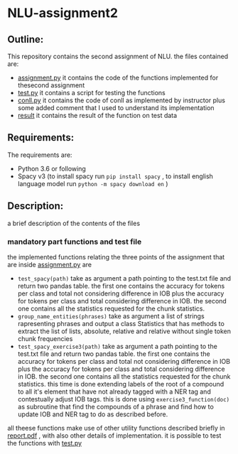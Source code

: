 # NLU-assignment2
## Outline:
This repository contains the second assignment of NLU.
the files contained are:
- [assignment.py](./assignment.py)
  it contains the code of the functions implemented for thesecond assignment
- [test.py](./test.py)
  it contains a script for testing the functions
- [conll.py](./conll.py)
  it contains the code of conll as implemented by instructor plus some added comment that I used to understand its implementation
- [result](./result)
  it contains the result of the function on test data

  
## Requirements:
The requirements are:
- Python 3.6 or following
- Spacy v3 (to install spacy run `pip install spacy` , to install english language model  run `python -m spacy download en` )



## Description:
a brief description of the contents of the files

### mandatory part functions and test file
the implemented functions relating the three points of the assignment that are inside [assignment.py](./assignment.py) are
- `test_spacy(path)` take as argument a path pointing to the test.txt file and return two pandas table. the first one contains the accuracy for tokens per class and total not considering difference in IOB plus  the accuracy for tokens per class and total  considering difference in IOB. the second one contains all the statistics requested for the chunk statistics.
- `group_name_entities(phrases)` take as argument a list of strings rapresenting phrases and output a class Statistics that has methods to extract the list of lists, absolute, relative and relative without single token chunk frequencies
- `test_spacy_exercise3(path)` take as argument a path pointing to the test.txt file and return two pandas table. the first one contains the accuracy for tokens per class and total not considering difference in IOB plus  the accuracy for tokens per class and total  considering difference in IOB. the second one contains all the statistics requested for the chunk statistics. this time is done extending labels of the root of a compound to all it's element that have not already tagged with a NER tag and contestually adjust IOB tags. this is done using `exercise3_function(doc)` as subroutine that find the compounds of a phrase and find how to update IOB and NER tag to do as described before.

all theese functions make use of other utility functions described briefly in [report.pdf](./report.pdf) , with also other details of implementation.
it is possible to test the functions with [test.py](./test.py) 

